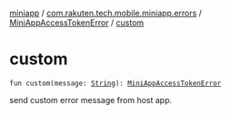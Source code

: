 [miniapp](../../index.md) / [com.rakuten.tech.mobile.miniapp.errors](../index.md) / [MiniAppAccessTokenError](index.md) / [custom](./custom.md)

# custom

`fun custom(message: `[`String`](https://kotlinlang.org/api/latest/jvm/stdlib/kotlin/-string/index.html)`): `[`MiniAppAccessTokenError`](index.md)

send custom error message from host app.

